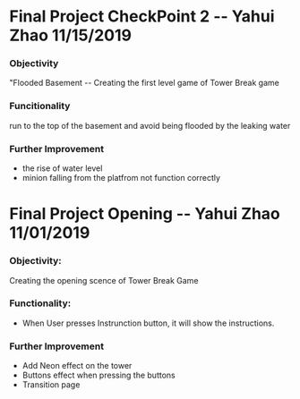 # Final Project CheckPoint 2 -- Yahui Zhao 11/15/2019
### Objectivity 
  "Flooded Basement -- Creating the first level game of Tower Break game 
  
### Funcitionality 
  run to the top of the basement and avoid being flooded by the leaking water 
  
### Further Improvement 
  - the rise of water level 
  - minion falling from the platfrom not function correctly 

# Final Project Opening -- Yahui Zhao 11/01/2019

### Objectivity:
  Creating the opening scence of Tower Break Game 
  
### Functionality:
  - When User presses Instrunction button, it will show the instructions. 
  
### Further Improvement 
  - Add Neon effect on the tower 
  - Buttons effect when pressing the buttons 
  - Transition page
